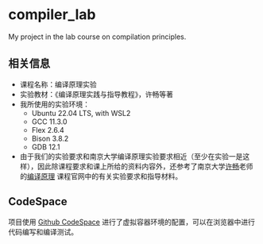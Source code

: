 # compiler_lab

My project in the lab course on compilation principles.

## 相关信息

- 课程名称：编译原理实验
- 实验教材：《编译原理实践与指导教程》，许畅等著
- 我所使用的实验环境：
    - Ubuntu 22.04 LTS, with WSL2
    - GCC 11.3.0
    - Flex 2.6.4
    - Bison 3.8.2
    - GDB 12.1
- 由于我们的实验要求和南京大学编译原理实验要求相近（至少在实验一是这样），因此除课程要求和课上所给的资料内容外，还参考了南京大学[许畅](https://cs.nju.edu.cn/changxu/index.htm)老师的[编译原理](https://cs.nju.edu.cn/changxu/2_compiler/index.html) 课程官网中的有关实验要求和指导材料。

## CodeSpace

项目使用 [Github CodeSpace](https://github.com/features/codespaces) 进行了虚拟容器环境的配置，可以在浏览器中进行代码编写和编译测试。
